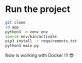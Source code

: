 # Run the project

```bash
git clone
cd app
python3 -m venv env
source env/bin/activate
pip3 install -r requirements.txt
python3 main.py
```

Now is working with Docker !!! 😎